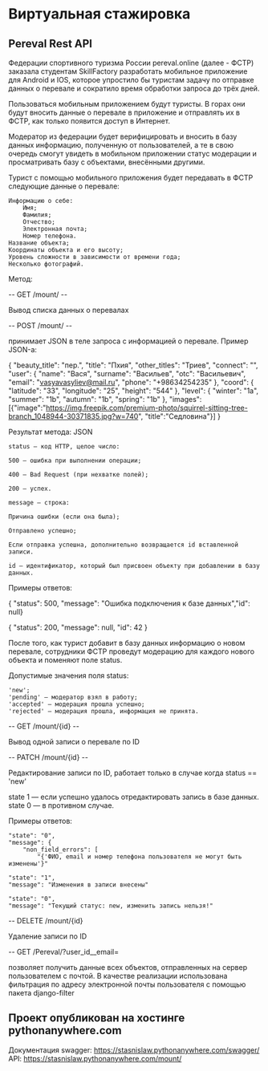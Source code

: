 # **Виртуальная стажировка**

## **Pereval Rest API**

Федерации спортивного туризма России pereval.online (далее - ФСТР) заказала студентам SkillFactory разработать мобильное приложение для Android и IOS, которое упростило бы туристам задачу по отправке данных о перевале и сократило время обработки запроса до трёх дней.

Пользоваться мобильным приложением будут туристы. В горах они будут вносить данные о перевале в приложение и отправлять их в ФСТР, как только появится доступ в Интернет.

Модератор из федерации будет верифицировать и вносить в базу данных информацию, полученную от пользователей, а те в свою очередь смогут увидеть в мобильном приложении статус модерации и просматривать базу с объектами, внесёнными другими.

Турист с помощью мобильного приложения будет передавать в ФСТР следующие данные о перевале:

    Информацию о себе:
        Имя;
        Фамилия;
        Отчество;
        Электронная почта;
        Номер телефона.
    Название объекта;
    Координаты объекта и его высоту;
    Уровень сложности в зависимости от времени года;
    Несколько фотографий.

Метод:

-- GET /mount/ --

Вывод списка данных о перевалах

-- POST /mount/ --

принимает JSON в теле запроса с информацией о перевале. Пример JSON-а:

{
    "beauty_title": "пер.",
    "title": "Пхия",
    "other_titles": "Триев",
    "connect": "",
    "user": {
        "name": "Вася",
        "surname": "Васильев",
        "otc": "Васильевич",
        "email": "vasyavasyliev@mail.ru",
        "phone": "+98634254235"
    },
    "coord": {
        "latitude": "33",
        "longitude": "25",
        "height": "544"
    },
    "level": {
        "winter": "1a",
        "summer": "1b",
        "autumn": "1b",
        "spring": "1b"
    },
    "images": [{"image":"https://img.freepik.com/premium-photo/squirrel-sitting-tree-branch_1048944-30371835.jpg?w=740", "title":"Седловина"}]
}

Результат метода: JSON

    status — код HTTP, целое число:

    500 — ошибка при выполнении операции;

    400 — Bad Request (при нехватке полей);

    200 — успех.

    message — строка:

    Причина ошибки (если она была);

    Отправлено успешно;

    Если отправка успешна, дополнительно возвращается id вставленной записи.

    id — идентификатор, который был присвоен объекту при добавлении в базу данных.

Примеры oтветов:

{ "status": 500, "message": "Ошибка подключения к базе данных","id": null}

{ "status": 200, "message": null, "id": 42 }

После того, как турист добавит в базу данных информацию о новом перевале, сотрудники ФСТР проведут модерацию для каждого нового объекта и поменяют поле status.

Допустимые значения поля status:

    'new';
    'pending' — модератор взял в работу;
    'accepted' — модерация прошла успешно;
    'rejected' — модерация прошла, информация не принята.


-- GET /mount/{id} -- 

Вывод одной записи о перевале по ID


-- PATCH /mount/{id} --

Редактирование записи по ID, работает только в случае когда status == 'new'

state 1 — если успешно удалось отредактировать запись в базе данных.
state 0 — в противном случае.

Примеры ответов:

    "state": "0",
    "message": {
        "non_field_errors": [
            "{'ФИО, email и номер телефона пользователя не могут быть изменены'}"

    "state": "1",
    "message": "Изменения в записи внесены"

    "state": "0",
    "message": "Текущий статус: new, изменить запись нельзя!"


-- DELETE /mount/{id}

Удаление записи по ID 

-- GET /Pereval/?user_id__email=<email>

позволяет получить данные всех объектов, отправленных на сервер пользователем с почтой.
В качестве реализации использована фильтрация по адресу электронной почты пользователя с помощью пакета django-filter


## Проект опубликован на хостинге pythonanywhere.com

Документация swagger: https://stasnislaw.pythonanywhere.com/swagger/
API: https://stasnislaw.pythonanywhere.com/mount/
